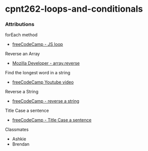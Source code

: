 # cpnt262-loops-and-conditionals

### Attributions  

forEach method
- [freeCodeCamp - JS loop](https://www.freecodecamp.org/news/what-in-the-world-is-a-javascript-loop-for/)

Reverse an Array
- [Mozilla Developer - array.reverse](https://developer.mozilla.org/en-US/docs/Web/JavaScript/Reference/Global_Objects/Array/reverse) 

Find the longest word in a string
- [freeCodeCamp Youtube video](https://www.youtube.com/watch?v=DHgrWgIeY0Y)

Reverse a String
- [freeCodeCamp - reverse a string](https://www.freecodecamp.org/news/how-to-reverse-a-string-in-javascript-in-3-different-ways-75e4763c68cb/)

Title Case a sentence
- [freeCodeCamp - Title Case a sentence](https://www.freecodecamp.org/news/three-ways-to-title-case-a-sentence-in-javascript-676a9175eb27/)

Classmates 
- Ashkie
- Brendan 